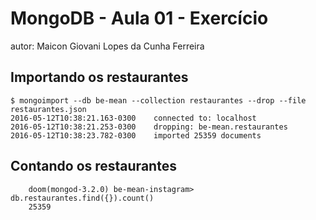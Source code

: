 # MongoDB - Aula 01 - Exercício
autor: Maicon Giovani Lopes da Cunha Ferreira

## Importando os restaurantes

```
$ mongoimport --db be-mean --collection restaurantes --drop --file restaurantes.json
2016-05-12T10:38:21.163-0300	connected to: localhost
2016-05-12T10:38:21.253-0300	dropping: be-mean.restaurantes
2016-05-12T10:38:23.782-0300	imported 25359 documents

```

## Contando os restaurantes

```
    doom(mongod-3.2.0) be-mean-instagram> db.restaurantes.find({}).count()
    25359

```

